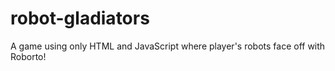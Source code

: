 # robot-gladiators
A game using only HTML and JavaScript where player's robots face off with Roborto!

